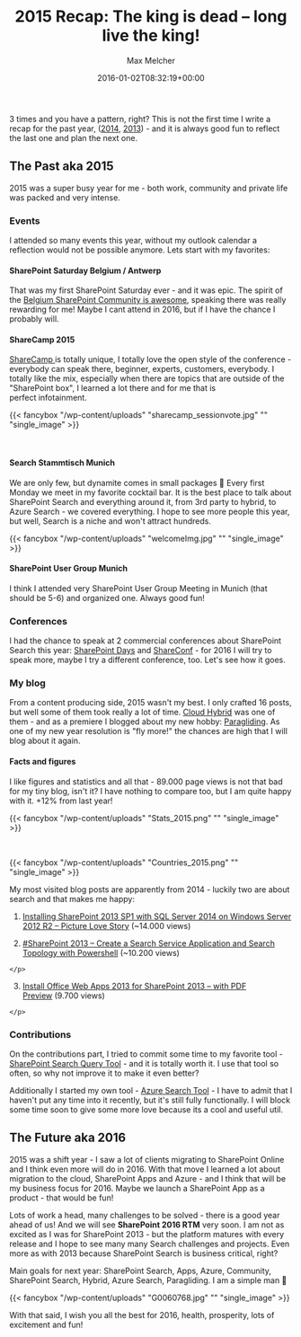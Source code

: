 ﻿---
title: '2015 Recap: The king is dead – long live the king!'
author: Max Melcher
aliases:
   - "/post/2016-01-02-the-king-is-dead-long-live-the-king-2015-recap/"
2016: "01"
type: post
date: 2016-01-02T08:32:19+00:00
url: /2016/01/the-king-is-dead-long-live-the-king-2015-recap/
yourls_shorturl:
  - http://melcher.it/s/6G
categories:
  - Apps
  - Azure
  - Azure Search
  - AzureSearchTool
  - Community
  - Conference
  - Development
  - Hybrid
  - Office 365
  - Search
  - SharePoint 2013
  - SharePoint 2016
  - Uncategorized

---
3 times and you have a pattern, right? This is not the first time I write a recap for the past year, ([2014][1], [2013][2]) - and it is always good fun to reflect the last one and plan the next one.

## The Past aka 2015

2015 was a super busy year for me - both work, community and private life was packed and very intense.

### Events

I attended so many events this year, without my outlook calendar a reflection would not be possible anymore. Lets start with my favorites:

#### SharePoint Saturday Belgium / Antwerp

That was my first SharePoint Saturday ever - and it was epic. The spirit of the [Belgium SharePoint Community is awesome][3], speaking there was really rewarding for me! Maybe I cant attend in 2016, but if I have the chance I probably will.

#### ShareCamp 2015

<a href="http://sharecamp.de/" target="_blank">ShareCamp </a>is totally unique, I totally love the open style of the conference - everybody can speak there, beginner, experts, customers, everybody. I totally like the mix, especially when there are topics that are outside of the "SharePoint box", I learned a lot there and for me that is perfect infotainment.

{{< fancybox "/wp-content/uploads" "sharecamp_sessionvote.jpg" "" "single_image" >}}

&nbsp;

#### Search Stammtisch Munich

We are only few, but dynamite comes in small packages 🙂 Every first Monday we meet in my favorite cocktail bar. It is the best place to talk about SharePoint Search and everything around it, from 3rd party to hybrid, to Azure Search - we covered everything. I hope to see more people this year, but well, Search is a niche and won't attract hundreds.

{{< fancybox "/wp-content/uploads" "welcomeImg.jpg" "" "single_image" >}}

#### SharePoint User Group Munich

I think I attended very SharePoint User Group Meeting in Munich (that should be 5-6) and organized one. Always good fun!

### Conferences

I had the chance to speak at 2 commercial conferences about SharePoint Search this year: <a href="http://www.sharepoint-day.de/" target="_blank">SharePoint Days</a> and <a href="http://www.shareconf.de/" target="_blank">ShareConf</a> - for 2016 I will try to speak more, maybe I try a different conference, too. Let's see how it goes.

### My blog

From a content producing side, 2015 wasn't my best. I only crafted 16 posts, but well some of them took really a lot of time. <a href="https://melcher.it/2015/11/cloud-hybrid-search-service-first-experiences/" target="_blank">Cloud Hybrid</a> was one of them - and as a premiere I blogged about my new hobby: <a href="https://melcher.it/2015/10/off-topic-paragliding-performance-training-in-oludeniz-turkey-mount-babadag/" target="_blank">Paragliding</a>. As one of my new year resolution is "fly more!" the chances are high that I will blog about it again.

#### Facts and figures

I like figures and statistics and all that - 89.000 page views is not that bad for my tiny blog, isn't it? I have nothing to compare too, but I am quite happy with it. +12% from last year!

{{< fancybox "/wp-content/uploads" "Stats_2015.png" "" "single_image" >}}

&nbsp;

{{< fancybox "/wp-content/uploads" "Countries_2015.png" "" "single_image" >}}

My most visited blog posts are apparently from 2014 - luckily two are about search and that makes me happy:

  1. <a href="https://melcher.it/2014/05/installing-sharepoint-2013-sp1-sql-server-2014-windows-server-2012-r2-picture-love-story/" target="_blank">Installing SharePoint 2013 SP1 with SQL Server 2014 on Windows Server 2012 R2 – Picture Love Story</a> (~14.000 views)
  2. <p class="post-title offset-by-one ">
      <a title="Permanent Link: #SharePoint 2013 – Create a Search Service Application and Search Topology with Powershell" href="https://melcher.it/2012/07/sharepoint-2013-create-a-search-service-application-and-topology-with-powershell/" rel="bookmark">#SharePoint 2013 – Create a Search Service Application and Search Topology with Powershell</a> (~10.200 views)
    </p>

  3. <p class="post-title offset-by-one ">
      <a title="Permanent Link: Install Office Web Apps 2013 for SharePoint 2013 – with PDF Preview" href="https://melcher.it/2013/05/install-office-web-apps-2013-for-sharepoint-2013-with-pdf-preview/" rel="bookmark">Install Office Web Apps 2013 for SharePoint 2013 – with PDF Preview</a> (9.700 views)
    </p>

### Contributions

On the contributions part, I tried to commit some time to my favorite tool - [SharePoint Search Query Tool][4] - and it is totally worth it. I use that tool so often, so why not improve it to make it even better?

Additionally I started my own tool - [Azure Search Tool][5] - I have to admit that I haven't put any time into it recently, but it's still fully functionally. I will block some time soon to give some more love because its a cool and useful util.

## The Future aka 2016

2015 was a shift year - I saw a lot of clients migrating to SharePoint Online and I think even more will do in 2016. With that move I learned a lot about migration to the cloud, SharePoint Apps and Azure - and I think that will be my business focus for 2016. Maybe we launch a SharePoint App as a product - that would be fun!
  
Lots of work a head, many challenges to be solved - there is a good year ahead of us! And we will see **SharePoint 2016 RTM** very soon. I am not as excited as I was for SharePoint 2013 - but the platform matures with every release and I hope to see many many Search challenges and projects. Even more as with 2013 because SharePoint Search is business critical, right?

Main goals for next year: SharePoint Search, Apps, Azure, Community, SharePoint Search, Hybrid, Azure Search, Paragliding. I am a simple man 🙂

{{< fancybox "/wp-content/uploads" "G0060768.jpg" "" "single_image" >}}

With that said, I wish you all the best for 2016, health, prosperity, lots of excitement and fun!

 [1]: https://melcher.it/2015/01/2014-review/
 [2]: https://melcher.it/2013/12/bye-bye-2013-year-sharepoint/
 [3]: https://melcher.it/2015/04/recap-sharepoint-saturday-2015-in-antwerp-belgium/
 [4]: https://sp2013searchtool.codeplex.com/
 [5]: https://github.com/MaxMelcher/AzureSearchTool
